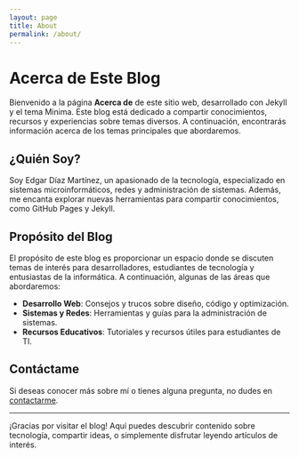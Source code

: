 ```yaml
---
layout: page
title: About
permalink: /about/
---
```


# Acerca de Este Blog

Bienvenido a la página **Acerca de** de este sitio web, desarrollado con Jekyll y el tema Minima. Este blog está dedicado a compartir conocimientos, recursos y experiencias sobre temas diversos. A continuación, encontrarás información acerca de los temas principales que abordaremos.

## ¿Quién Soy?
Soy Edgar Díaz Martínez, un apasionado de la tecnología, especializado en sistemas microinformáticos, redes y administración de sistemas. Además, me encanta explorar nuevas herramientas para compartir conocimientos, como GitHub Pages y Jekyll.

## Propósito del Blog
El propósito de este blog es proporcionar un espacio donde se discuten temas de interés para desarrolladores, estudiantes de tecnología y entusiastas de la informática. A continuación, algunas de las áreas que abordaremos:

- **Desarrollo Web**: Consejos y trucos sobre diseño, código y optimización.
- **Sistemas y Redes**: Herramientas y guías para la administración de sistemas.
- **Recursos Educativos**: Tutoriales y recursos útiles para estudiantes de TI.
  
## Contáctame
Si deseas conocer más sobre mí o tienes alguna pregunta, no dudes en [contactarme](mailto:edgar@example.com).

---

¡Gracias por visitar el blog! Aquí puedes descubrir contenido sobre tecnología, compartir ideas, o simplemente disfrutar leyendo artículos de interés.

